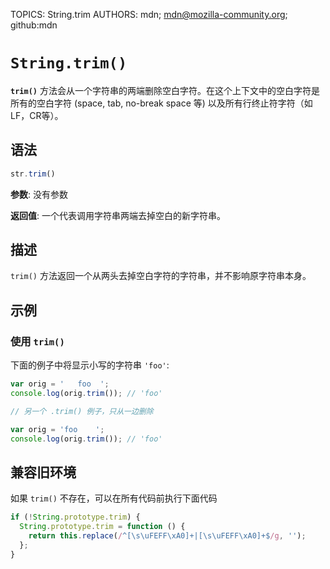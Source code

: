 TOPICS: String.trim
AUTHORS: mdn; mdn@mozilla-community.org; github:mdn

# `String.trim()`

**`trim()`** 方法会从一个字符串的两端删除空白字符。在这个上下文中的空白字符是所有的空白字符 (space, tab, no-break space 等) 以及所有行终止符字符（如 LF，CR等）。

## 语法

```javascript
str.trim()
```

**参数**: 没有参数

**返回值**: 一个代表调用字符串两端去掉空白的新字符串。

## 描述

`trim()` 方法返回一个从两头去掉空白字符的字符串，并不影响原字符串本身。

## 示例

### 使用 `trim()`

下面的例子中将显示小写的字符串 `'foo'`:

```javascript
var orig = '   foo  ';
console.log(orig.trim()); // 'foo'

// 另一个 .trim() 例子，只从一边删除

var orig = 'foo    ';
console.log(orig.trim()); // 'foo'
```

## 兼容旧环境

如果 `trim()` 不存在，可以在所有代码前执行下面代码

```javascript
if (!String.prototype.trim) {
  String.prototype.trim = function () {
    return this.replace(/^[\s\uFEFF\xA0]+|[\s\uFEFF\xA0]+$/g, '');
  };
}
```
